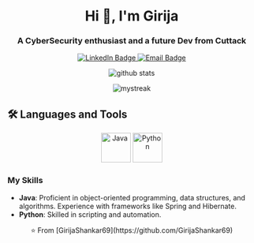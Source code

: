 
<h1 align="center">Hi 👋, I'm Girija</h1>
<h3 align="center">A CyberSecurity enthusiast and a future Dev from Cuttack</h3>

<p align="center">
  <a href="[https://linkedin.com/in/yourprofile](https://www.linkedin.com/in/girija-shankar-sahoo-9a6085275/)">
    <img src="https://img.shields.io/badge/LinkedIn-0077B5?style=flat&logo=linkedin&logoColor=white" alt="LinkedIn Badge">
  </a>
  <a href="mailto:girijashankarsahoo2006@gmail.com">
    <img src="https://img.shields.io/badge/Email-D14836?style=flat&logo=gmail&logoColor=white" alt="Email Badge">
  </a>
</p>


<p align="center">
  <img src="https://github-readme-stats.vercel.app/api?username=GirijaShankar69&show_icons=true&locale=en" alt="github stats">
</p>

<p align="center">
  <img src="https://github-readme-streak-stats.herokuapp.com/?user=GirijaShankar69" alt="mystreak">
</p>

## 🛠️ Languages and Tools

<p align="center">
  <img src="[Java](https://devicons.github.io/devicon/devicon.git/icons/java/java-original.svg)" alt="Java" width="60" height="60"/>
  <img src="[Python](https://devicons.github.io/devicon/devicon.git/icons/python/python-original.svg)" alt="Python" width="60" height="60"/>
</p>

### My Skills
- **Java**: Proficient in object-oriented programming, data structures, and algorithms. Experience with frameworks like Spring and Hibernate.
- **Python**: Skilled in scripting and automation.

<p align="center">
  ⭐️ From [GirijaShankar69](https://github.com/GirijaShankar69)
</p>

<!--
**GirijaShankar69/GirijaShankar69** is a ✨ _special_ ✨ repository because its `README.md` (this file) appears on your GitHub profile.

Here are some ideas to get you started:

- 🔭 I’m currently working on ...
- 🌱 I’m currently learning ...
- 👯 I’m looking to collaborate on ...
- 🤔 I’m looking for help with ...
- 💬 Ask me about ...
- 📫 How to reach me: ...
- 😄 Pronouns: ...
- ⚡ Fun fact: ...
-->
